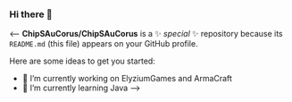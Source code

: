 ### Hi there 👋

<--
**ChipSAuCorus/ChipSAuCorus** is a ✨ _special_ ✨ repository because its `README.md` (this file) appears on your GitHub profile.

Here are some ideas to get you started:

- 🔭 I’m currently working on ElyziumGames and ArmaCraft
- 🌱 I’m currently learning Java
-->

